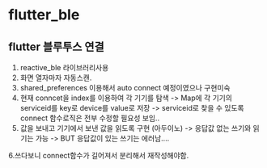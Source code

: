# flutter_ble

## flutter 블루투스 연결

1. reactive_ble 라이브러리사용
2. 화면 열자마자 자동스캔.
3. shared_preferences 이용해서 auto connect 예정이였으나 구현미숙
4. 현재 conncet을 index를 이용하여 각 기기를 탐색 
  -> Map에 각 기기의 serviceid를 key로 device를 value로 저장 
  -> serviceid로 찾을 수 있도록 connect 함수로직은 전부 수정할 필요성 보임..
5. 값을 보내고 기기에서 보낸 값을 읽도록 구현 (아두이노)
  -> 응답값 없는 쓰기와 읽기는 가능
  -> BUT 응답값이 있는 쓰기는 에러남....
 
6.쓰다보니 connect함수가 길어져서 분리해서 재작성해야함.
